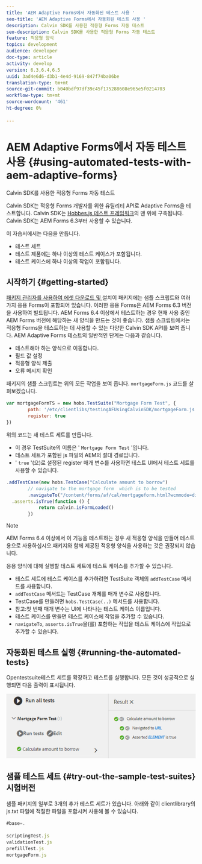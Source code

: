 ```yaml
---
title: 'AEM Adaptive Forms에서 자동화된 테스트 사용 '
seo-title: 'AEM Adaptive Forms에서 자동화된 테스트 사용 '
description: Calvin SDK를 사용한 적응형 Forms 자동 테스트
seo-description: Calvin SDK를 사용한 적응형 Forms 자동 테스트
feature: 적응형 양식
topics: development
audience: developer
doc-type: article
activity: develop
version: 6.3,6.4,6.5
uuid: 3ad4e6d6-d3b1-4e4d-9169-847f74ba06be
translation-type: tm+mt
source-git-commit: b040bdf97df39c45f175288608e965e5f0214703
workflow-type: tm+mt
source-wordcount: '461'
ht-degree: 0%

---
```



# AEM Adaptive Forms에서 자동 테스트 사용 {#using-automated-tests-with-aem-adaptive-forms}

Calvin SDK를 사용한 적응형 Forms 자동 테스트

Calvin SDK는 적응형 Forms 개발자를 위한 유틸리티 API로 Adaptive Forms을 테스트합니다. Calvin SDK는 [Hobbes.js 테스트 프레임워크](https://docs.adobe.com/docs/en/aem/6-3/develop/ref/test-api/index.html)의 맨 위에 구축됩니다. Calvin SDK는 AEM Forms 6.3부터 사용할 수 있습니다.

이 자습서에서는 다음을 만듭니다.

* 테스트 세트
* 테스트 제품에는 하나 이상의 테스트 케이스가 포함됩니다.
* 테스트 케이스에 하나 이상의 작업이 포함됩니다.

## 시작하기 {#getting-started}

[패키지 관리자를 사용하여 에셋 다운로드 및 ](assets/testingadaptiveformsusingcalvinsdk1.zip)설치이 패키지에는 샘플 스크립트와 여러 가지 응용 Forms이 포함되어 있습니다. 이러한 응용 Forms은 AEM Forms 6.3 버전을 사용하여 빌드됩니다. AEM Forms 6.4 이상에서 테스트하는 경우 현재 사용 중인 AEM Forms 버전에 해당하는 새 양식을 만드는 것이 좋습니다. 샘플 스크립트에서는 적응형 Forms을 테스트하는 데 사용할 수 있는 다양한 Calvin SDK API를 보여 줍니다. AEM Adaptive Forms 테스트의 일반적인 단계는 다음과 같습니다.

* 테스트해야 하는 양식으로 이동합니다.
* 필드 값 설정
* 적응형 양식 제출
* 오류 메시지 확인

패키지의 샘플 스크립트는 위의 모든 작업을 보여 줍니다.
`mortgageForm.js` 코드를 살펴보겠습니다.

```javascript
var mortgageFormTS = new hobs.TestSuite("Mortgage Form Test", {
        path: '/etc/clientlibs/testingAFUsingCalvinSDK/mortgageForm.js',
        register: true
})
```

위의 코드는 새 테스트 세트를 만듭니다.

* 이 경우 TestSuite의 이름은 &#39; `Mortgage Form Test` &#39;입니다.
* 테스트 세트가 포함된 js 파일의 AEM의 절대 경로입니다.
* &#39; `true` &#39;(으)로 설정된 register 매개 변수를 사용하면 테스트 UI에서 테스트 세트를 사용할 수 있습니다.

```javascript
.addTestCase(new hobs.TestCase("Calculate amount to borrow")
        // navigate to the mortgage form  which is to be tested
        .navigateTo("/content/forms/af/cal/mortgageform.html?wcmmode=disabled")
  .asserts.isTrue(function () {
            return calvin.isFormLoaded()
        })
```

>[!NOTE]
>
>AEM Forms 6.4 이상에서 이 기능을 테스트하는 경우 새 적응형 양식을 만들어 테스트용으로 사용하십시오.패키지와 함께 제공된 적응형 양식을 사용하는 것은 권장되지 않습니다.

응용 양식에 대해 실행할 테스트 세트에 테스트 케이스를 추가할 수 있습니다.

* 테스트 세트에 테스트 케이스를 추가하려면 TestSuite 객체의 `addTestCase` 메서드를 사용합니다.
* `addTestCase` 메서드는 TestCase 개체를 매개 변수로 사용합니다.
* TestCase를 만들려면 `hobs.TestCase(..)` 메서드를 사용합니다.
* 참고:첫 번째 매개 변수는 UI에 나타나는 테스트 케이스 이름입니다.
* 테스트 케이스를 만들면 테스트 케이스에 작업을 추가할 수 있습니다.
* `navigateTo`, `asserts.isTrue`을(를) 포함하는 작업을 테스트 케이스에 작업으로 추가할 수 있습니다.

## 자동화된 테스트 실행 {#running-the-automated-tests}

[](http://localhost:4502/libs/granite/testing/hobbes.html)Opentestsuite테스트 세트를 확장하고 테스트를 실행합니다. 모든 것이 성공적으로 실행되면 다음 출력이 표시됩니다.

![calvinsdk](assets/calvinimage.png)

## 샘플 테스트 세트 {#try-out-the-sample-test-suites} 시험버전

샘플 패키지의 일부로 3개의 추가 테스트 세트가 있습니다. 아래와 같이 clientlibrary의 js.txt 파일에 적절한 파일을 포함시켜 사용해 볼 수 있습니다.

```javascript
#base=.

scriptingTest.js
validationTest.js
prefillTest.js
mortgageForm.js
```
